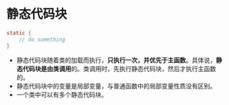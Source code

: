 # 静态代码块

```java
static {
    // do something
}
```

- 静态代码块随着类的加载而执行，**只执行一次，并优先于主函数**。具体说，**静态代码块是由类调用**的。类调用时，先执行静态代码块，然后才执行主函数的。
- 静态代码块中的变量是局部变量，与普通函数中的局部变量性质没有区别。
-  一个类中可以有多个静态代码块。